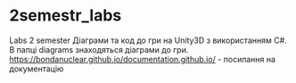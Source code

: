 # 2semestr_labs
Labs 2 semester
Діаграми та код до гри на Unity3D з використанням C#. В папці diagrams знаходяться діаграми до гри. 
https://bondanuclear.github.io/documentation.github.io/ - посилання на документацію
